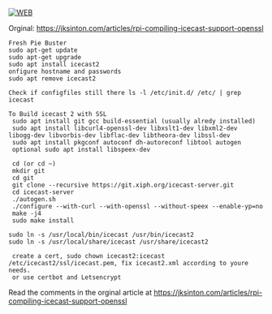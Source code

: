 [![WEB](https://img.shields.io/badge/compile-icecast-green)](https://www.reihell.se/)

 Orginal: https://jksinton.com/articles/rpi-compiling-icecast-support-openssl
 ```
 Fresh Pie Buster
 sudo apt-get update
 sudo apt-get upgrade
 sudo apt install icecast2
 onfigure hostname and passwords
 sudo apt remove icecast2

 Check if configfiles still there ls -l /etc/init.d/ /etc/ | grep icecast

 To Build icecast 2 with SSL
  sudo apt install git gcc build-essential (usually alredy installed)
  sudo apt install libcurl4-openssl-dev libxslt1-dev libxml2-dev libogg-dev libvorbis-dev libflac-dev libtheora-dev libssl-dev
  sudo apt install pkgconf autoconf dh-autoreconf libtool autogen
  optional sudo apt install libspeex-dev
  
  cd (or cd ~)
  mkdir git
  cd git
  git clone --recursive https://git.xiph.org/icecast-server.git
  cd icecast-server
  ./autogen.sh
  ./configure --with-curl --with-openssl --without-speex --enable-yp=no
  make -j4
  sudo make install
  
 sudo ln -s /usr/local/bin/icecast /usr/bin/icecast2
 sudo ln -s /usr/local/share/icecast /usr/share/icecast2
  
  create a cert, sudo chown icecast2:icecast /etc/icecast2/ssl/icecast.pem, fix icecast2.xml according to youre needs.
  or use certbot and Letsencrypt
```

  Read the comments in the orginal article at https://jksinton.com/articles/rpi-compiling-icecast-support-openssl
  

